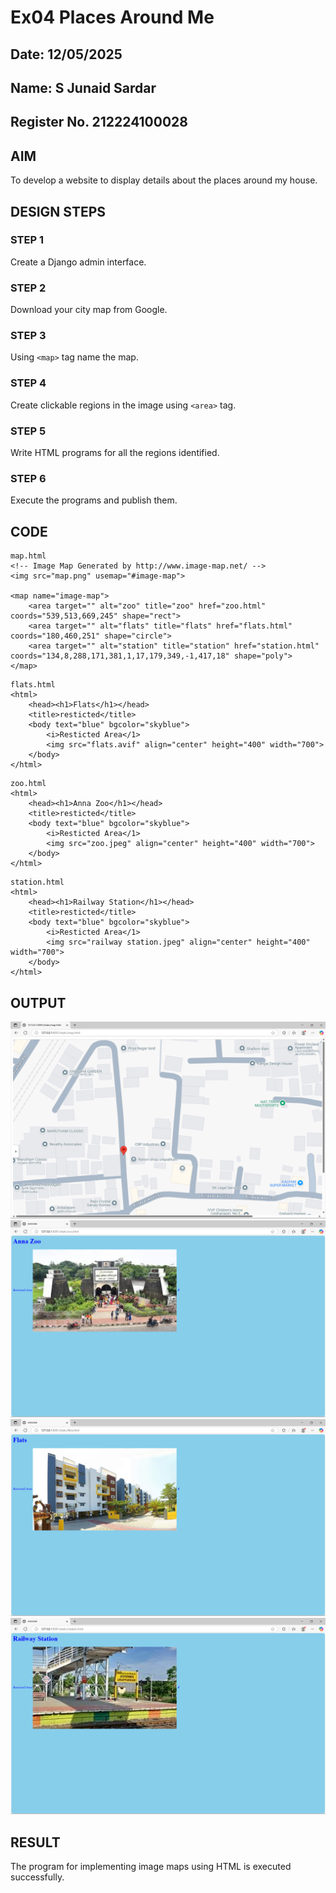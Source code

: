 # Ex04 Places Around Me
## Date: 12/05/2025
## Name: S Junaid Sardar
## Register No. 212224100028

## AIM
To develop a website to display details about the places around my house.

## DESIGN STEPS

### STEP 1
Create a Django admin interface.

### STEP 2
Download your city map from Google.

### STEP 3
Using ```<map>``` tag name the map.

### STEP 4
Create clickable regions in the image using ```<area>``` tag.

### STEP 5
Write HTML programs for all the regions identified.

### STEP 6
Execute the programs and publish them.

## CODE
```
map.html
<!-- Image Map Generated by http://www.image-map.net/ -->
<img src="map.png" usemap="#image-map">

<map name="image-map">
    <area target="" alt="zoo" title="zoo" href="zoo.html" coords="539,513,669,245" shape="rect">
    <area target="" alt="flats" title="flats" href="flats.html" coords="180,460,251" shape="circle">
    <area target="" alt="station" title="station" href="station.html" coords="134,8,288,171,381,1,17,179,349,-1,417,18" shape="poly">
</map>
```
```
flats.html
<html>
    <head><h1>Flats</h1></head> 
    <title>resticted</title>
    <body text="blue" bgcolor="skyblue">
        <i>Resticted Area</1>
        <img src="flats.avif" align="center" height="400" width="700"> 
    </body> 
</html>
```
```
zoo.html
<html>
    <head><h1>Anna Zoo</h1></head> 
    <title>resticted</title>
    <body text="blue" bgcolor="skyblue">
        <i>Resticted Area</1>
        <img src="zoo.jpeg" align="center" height="400" width="700"> 
    </body> 
</html>
```
```
station.html
<html>
    <head><h1>Railway Station</h1></head> 
    <title>resticted</title>
    <body text="blue" bgcolor="skyblue">
        <i>Resticted Area</1>
        <img src="railway station.jpeg" align="center" height="400" width="700"> 
    </body> 
</html>
```
## OUTPUT
![alt text](<Screenshot 2025-05-12 210526.png>) 
![alt text](<Screenshot 2025-05-12 210541.png>) 
![alt text](<Screenshot 2025-05-12 210609.png>) 
![alt text](<Screenshot 2025-05-12 210634.png>)

## RESULT
The program for implementing image maps using HTML is executed successfully.
